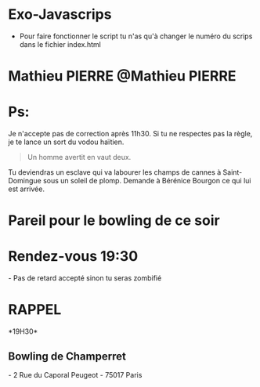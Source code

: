# Exo-Javascrips
 - Pour faire fonctionner le script tu n'as qu'à changer le numéro du scrips dans le fichier index.html
 
 
 # Mathieu PIERRE @Mathieu PIERRE
 
 # Ps:
  Je n'accepte pas de correction après 11h30. Si tu ne respectes pas la règle, je te lance un sort du vodou haïtien. <blockquote>Un homme avertit en vaut deux.</blockquote> Tu deviendras un esclave qui va labourer les champs de cannes à Saint-Domingue sous un soleil de plomp. Demande à Bérénice Bourgon ce qui lui est arrivée.

 # Pareil pour le bowling de ce soir
 <h1>Rendez-vous 19:30</h1>
  - Pas de retard accepté sinon tu seras zombifié
 <h1> RAPPEL </h1> 
 *19H30*  
 <h2>Bowling de Champerret</h2>
 - 2 Rue du Caporal Peugeot  
 - 75017 Paris</p>  
